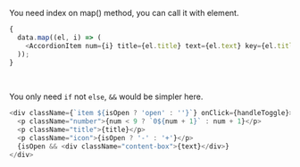 You need index on map() method, you can call it with element.

```javascript
{
  data.map((el, i) => (
    <AccordionItem num={i} title={el.title} text={el.text} key={el.title} />
  ));
}
```

<br />

You only need `if` not `else`, `&&` would be simpler here.

```javascript
<div className={`item ${isOpen ? 'open' : ''}`} onClick={handleToggle}>
  <p className="number">{num < 9 ? `0${num + 1}` : num + 1}</p>
  <p className="title">{title}</p>
  <p className="icon">{isOpen ? '-' : '+'}</p>
  {isOpen && <div className="content-box">{text}</div>}
</div>
```
